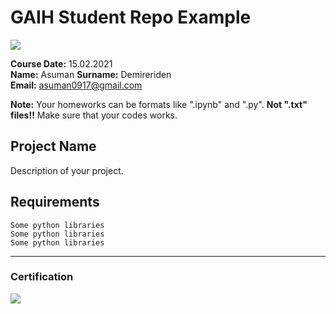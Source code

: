 # GAIH Student Repo Example
![](img/logo.png)

**Course Date:** 15.02.2021  
**Name:** Asuman 
**Surname:** Demireriden  
**Email:** asuman0917@gmail.com 

**Note:** Your homeworks can be formats like ".ipynb" and ".py". **Not ".txt" files!!** Make sure that your codes works.  

## Project Name
Description of your project.

## Requirements
```
Some python libraries
Some python libraries
Some python libraries
```
---

### Certification
![](img/certificate_ex.png)

